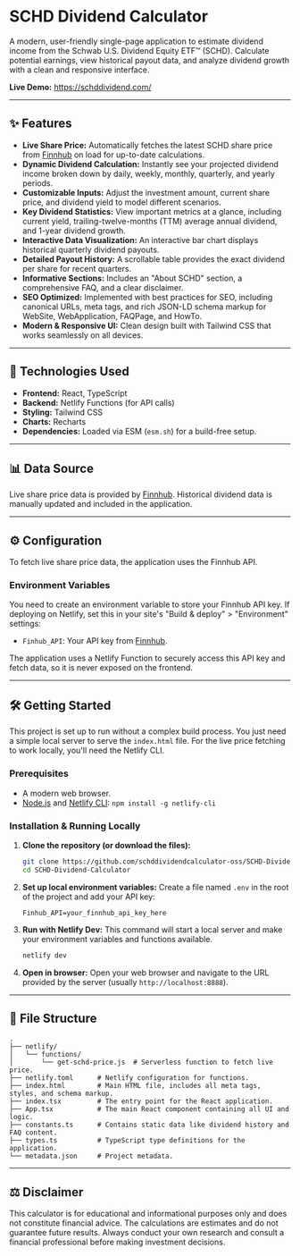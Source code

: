 # SCHD Dividend Calculator

A modern, user-friendly single-page application to estimate dividend income from the Schwab U.S. Dividend Equity ETF™ (SCHD). Calculate potential earnings, view historical payout data, and analyze dividend growth with a clean and responsive interface.

**Live Demo:** https://schddividend.com/

<!-- ![SCHD Dividend Calculator Screenshot](placeholder.png) -->

---

## ✨ Features

-   **Live Share Price:** Automatically fetches the latest SCHD share price from [Finnhub](https://finnhub.io/) on load for up-to-date calculations.
-   **Dynamic Dividend Calculation:** Instantly see your projected dividend income broken down by daily, weekly, monthly, quarterly, and yearly periods.
-   **Customizable Inputs:** Adjust the investment amount, current share price, and dividend yield to model different scenarios.
-   **Key Dividend Statistics:** View important metrics at a glance, including current yield, trailing-twelve-months (TTM) average annual dividend, and 1-year dividend growth.
-   **Interactive Data Visualization:** An interactive bar chart displays historical quarterly dividend payouts.
-   **Detailed Payout History:** A scrollable table provides the exact dividend per share for recent quarters.
-   **Informative Sections:** Includes an "About SCHD" section, a comprehensive FAQ, and a clear disclaimer.
-   **SEO Optimized:** Implemented with best practices for SEO, including canonical URLs, meta tags, and rich JSON-LD schema markup for WebSite, WebApplication, FAQPage, and HowTo.
-   **Modern & Responsive UI:** Clean design built with Tailwind CSS that works seamlessly on all devices.

---

## 🚀 Technologies Used

-   **Frontend:** React, TypeScript
-   **Backend:** Netlify Functions (for API calls)
-   **Styling:** Tailwind CSS
-   **Charts:** Recharts
-   **Dependencies:** Loaded via ESM (`esm.sh`) for a build-free setup.

---

## 📊 Data Source

Live share price data is provided by [Finnhub](https://finnhub.io/). Historical dividend data is manually updated and included in the application.

---

## ⚙️ Configuration

To fetch live share price data, the application uses the Finnhub API.

### Environment Variables

You need to create an environment variable to store your Finnhub API key. If deploying on Netlify, set this in your site's "Build & deploy" > "Environment" settings:

-   `Finhub_API`: Your API key from [Finnhub](https://finnhub.io/).

The application uses a Netlify Function to securely access this API key and fetch data, so it is never exposed on the frontend.

---

## 🛠️ Getting Started

This project is set up to run without a complex build process. You just need a simple local server to serve the `index.html` file. For the live price fetching to work locally, you'll need the Netlify CLI.

### Prerequisites

-   A modern web browser.
-   [Node.js](https://nodejs.org/) and [Netlify CLI](https://docs.netlify.com/cli/get-started/): `npm install -g netlify-cli`

### Installation & Running Locally

1.  **Clone the repository (or download the files):**
    ```bash
    git clone https://github.com/schddividendcalculator-oss/SCHD-Dividend-Calculator.git
    cd SCHD-Dividend-Calculator
    ```

2.  **Set up local environment variables:**
    Create a file named `.env` in the root of the project and add your API key:
    ```
    Finhub_API=your_finnhub_api_key_here
    ```

3.  **Run with Netlify Dev:**
    This command will start a local server and make your environment variables and functions available.
    ```bash
    netlify dev
    ```

4.  **Open in browser:**
    Open your web browser and navigate to the URL provided by the server (usually `http://localhost:8888`).

---

## 📁 File Structure

```
.
├── netlify/
│   └── functions/
│       └── get-schd-price.js  # Serverless function to fetch live price.
├── netlify.toml      # Netlify configuration for functions.
├── index.html        # Main HTML file, includes all meta tags, styles, and schema markup.
├── index.tsx         # The entry point for the React application.
├── App.tsx           # The main React component containing all UI and logic.
├── constants.ts      # Contains static data like dividend history and FAQ content.
├── types.ts          # TypeScript type definitions for the application.
└── metadata.json     # Project metadata.
```

---

## ⚖️ Disclaimer

This calculator is for educational and informational purposes only and does not constitute financial advice. The calculations are estimates and do not guarantee future results. Always conduct your own research and consult a financial professional before making investment decisions.